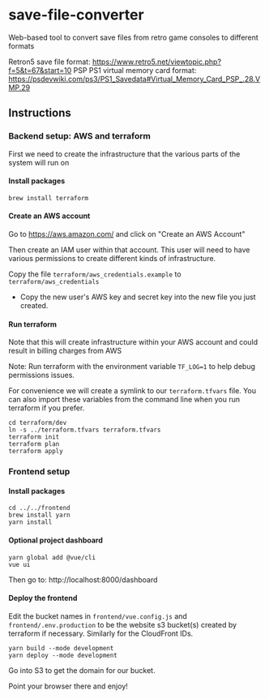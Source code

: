 # save-file-converter
Web-based tool to convert save files from retro game consoles to different formats

Retron5 save file format: https://www.retro5.net/viewtopic.php?f=5&t=67&start=10
PSP PS1 virtual memory card format: https://psdevwiki.com/ps3/PS1_Savedata#Virtual_Memory_Card_PSP_.28.VMP.29

## Instructions

### Backend setup: AWS and terraform

First we need to create the infrastructure that the various parts of the system will run on

#### Install packages

```
brew install terraform
```

#### Create an AWS account

Go to https://aws.amazon.com/ and click on "Create an AWS Account"

Then create an IAM user within that account. This user will need to have various permissions to create different kinds of infrastructure.

Copy the file `terraform/aws_credentials.example` to `terraform/aws_credentials`
- Copy the new user's AWS key and secret key into the new file you just created.

#### Run terraform

Note that this will create infrastructure within your AWS account and could result in billing charges from AWS

Note: Run terraform with the environment variable `TF_LOG=1` to help debug permissions issues.

For convenience we will create a symlink to our `terraform.tfvars` file. You can also import these variables from the command line when you run terraform if you prefer.

```
cd terraform/dev
ln -s ../terraform.tfvars terraform.tfvars
terraform init
terraform plan
terraform apply
```
### Frontend setup

#### Install packages

```
cd ../../frontend
brew install yarn
yarn install
```

#### Optional project dashboard

```
yarn global add @vue/cli
vue ui
```

Then go to: http://localhost:8000/dashboard

#### Deploy the frontend

Edit the bucket names in `frontend/vue.config.js` and `frontend/.env.production` to be the website s3 bucket(s) created by terraform if necessary. Similarly for the CloudFront IDs.

```
yarn build --mode development
yarn deploy --mode development
```

Go into S3 to get the domain for our bucket. 

Point your browser there and enjoy!
